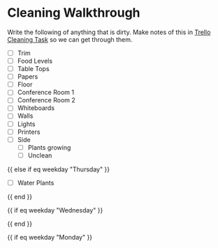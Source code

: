 # Cleaning Walkthrough

Write the following of anything that is dirty. Make notes of this in
[Trello Cleaning Task](https://trello.com/c/E9aTbyo8/272-small-cleaning-tasks) so we
can get through them.

- [ ] Trim
- [ ] Food Levels
- [ ] Table Tops
- [ ] Papers
- [ ] Floor
- [ ] Conference Room 1
- [ ] Conference Room 2
- [ ] Whiteboards
- [ ] Walls
- [ ] Lights
- [ ] Printers
- [ ] Side
    - [ ] Plants growing
    - [ ] Unclean

{{ else if eq weekday "Thursday" }}

 - [ ] Water Plants

{{ end }}

{{ if eq weekday "Wednesday" }}

{{ end }}

{{ if eq weekday "Monday" }}